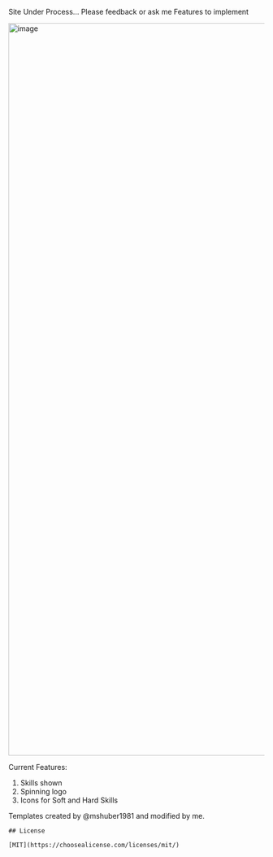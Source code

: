 
Site Under Process... Please feedback or ask me Features to implement



<img width="1440" alt="image" src="https://user-images.githubusercontent.com/66947064/215591807-8dc7472f-b771-494f-9245-6a117b45719f.png">



Current Features:

1. Skills shown
2. Spinning logo
3. Icons for Soft and Hard Skills


Templates created by @mshuber1981 and modified by me.

```
## License

[MIT](https://choosealicense.com/licenses/mit/)
